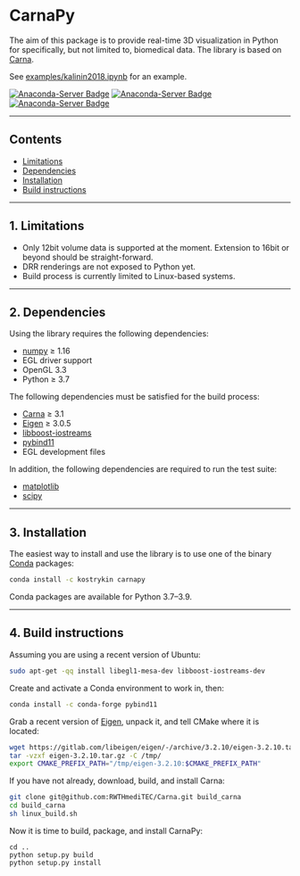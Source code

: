 CarnaPy
========

The aim of this package is to provide real-time 3D visualization in Python for specifically, but not limited to, biomedical data. The library is based on [Carna](https://github.com/RWTHmediTEC/Carna).

See [examples/kalinin2018.ipynb](examples/kalinin2018.ipynb) for an example.

[![Anaconda-Server Badge](https://anaconda.org/kostrykin/carnapy/badges/version.svg)](https://anaconda.org/kostrykin/carnapy)
[![Anaconda-Server Badge](https://anaconda.org/kostrykin/carnapy/badges/platforms.svg)](https://anaconda.org/kostrykin/carnapy)
[![Anaconda-Server Badge](https://anaconda.org/kostrykin/carnapy/badges/installer/conda.svg)](https://conda.anaconda.org/kostrykin)

---
## Contents

* [Limitations](#1-limitations)
* [Dependencies](#2-dependencies)
* [Installation](#3-installation)
* [Build instructions](#4-build-instructions)
 
---
## 1. Limitations

* Only 12bit volume data is supported at the moment. Extension to 16bit or beyond should be straight-forward.
* DRR renderings are not exposed to Python yet.
* Build process is currently limited to Linux-based systems.

---
## 2. Dependencies

Using the library requires the following dependencies:
* [numpy](https://numpy.org/) ≥ 1.16
* EGL driver support
* OpenGL 3.3
* Python ≥ 3.7

The following dependencies must be satisfied for the build process:
* [Carna](https://github.com/RWTHmediTEC/Carna) ≥ 3.1
* [Eigen](http://eigen.tuxfamily.org/) ≥ 3.0.5
* [libboost-iostreams](https://www.boost.org/doc/libs/1_76_0/libs/iostreams/doc/index.html)
* [pybind11](https://github.com/pybind/pybind11)
* EGL development files

In addition, the following dependencies are required to run the test suite:
* [matplotlib](https://matplotlib.org/)
* [scipy](https://www.scipy.org/)

---
## 3. Installation

The easiest way to install and use the library is to use one of the binary [Conda](https://docs.anaconda.com/anaconda/install/) packages:

```bash
conda install -c kostrykin carnapy
```

Conda packages are available for Python 3.7–3.9.

---
## 4. Build instructions

Assuming you are using a recent version of Ubuntu:

```bash
sudo apt-get -qq install libegl1-mesa-dev libboost-iostreams-dev
```

Create and activate a Conda environment to work in, then:

```bash
conda install -c conda-forge pybind11
```

Grab a recent version of [Eigen](http://eigen.tuxfamily.org), unpack it, and tell CMake where it is located:

```bash
wget https://gitlab.com/libeigen/eigen/-/archive/3.2.10/eigen-3.2.10.tar.gz
tar -vzxf eigen-3.2.10.tar.gz -C /tmp/
export CMAKE_PREFIX_PATH="/tmp/eigen-3.2.10:$CMAKE_PREFIX_PATH"
```

If you have not already, download, build, and install Carna:

```bash
git clone git@github.com:RWTHmediTEC/Carna.git build_carna
cd build_carna
sh linux_build.sh
```

Now it is time to build, package, and install CarnaPy:
```
cd ..
python setup.py build
python setup.py install
```

